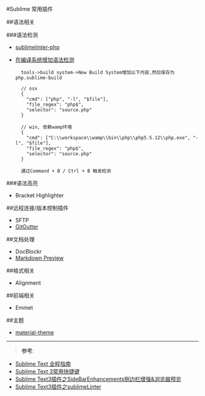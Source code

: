#Sublime 常用插件

##语法相关

###语法检测

- [sublimelinter-php](http://www.cnblogs.com/sirocco/p/3699094.html)
- [在编译系统增加语法检测](https://www.moreofless.co.uk/sublime-text-php-build-system/)

        tools->build system->New Build System增加以下内容,然后保存为 php.sublime-build
        
        // osx
        {
          "cmd": ["php", "-l", "$file"],
          "file_regex": "php$",
          "selector": "source.php"
        }
        
        // win, 依赖wamp环境
        {
          "cmd": ["C:\\workspace\\wamp\\bin\\php\\php5.5.12\\php.exe", "-l", "$file"],
          "file_regex": "php$",
          "selector": "source.php"
        }
        
        通过Command + B / Ctrl + B 触发检测
        
###语法高亮

- Bracket Highlighter
        
        
##远程连接/版本控制插件

- SFTP
- [GitGutter](https://github.com/jisaacks/GitGutter)

##文档处理

- DocBlockr
- [Markdown Preview](http://www.jianshu.com/p/378338f10263)


##格式相关

- Alignment

##前端相关

- Emmet

##主题

- [material-theme](https://github.com/equinusocio/material-theme)


---

>**参考**:

- [Sublime Text 全程指南](http://lucida.me/blog/sublime-text-complete-guide/)
- [Sublime Text 3常用快捷键](https://github.com/vino24/iminyao/issues/27)
- [Sublime Text3插件之SideBarEnhancements侧边栏增强&浏览器预览](https://github.com/vino24/iminyao/issues/20)
- [Sublime Text3插件之sublimeLinter](https://github.com/vino24/iminyao/issues/19)

